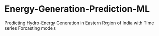 # Energy-Generation-Prediction-ML

Predicting Hydro-Energy Generation in Eastern Region of India with Time series Forcasting models
